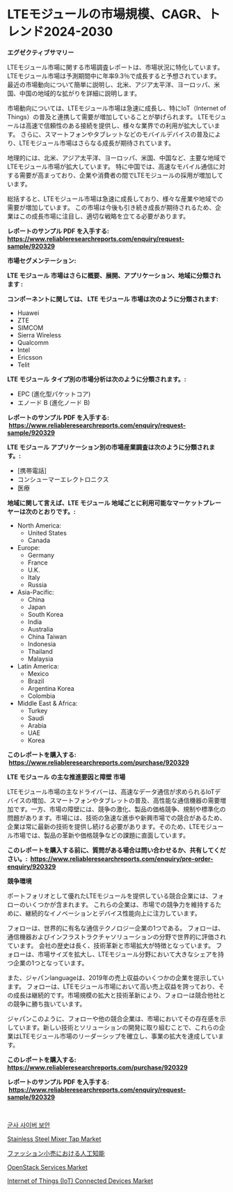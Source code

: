 <p><h1>LTEモジュールの市場規模、CAGR、トレンド2024-2030</h1></p><p><strong>エグゼクティブサマリー</strong></p>
<p><p>LTEモジュール市場に関する市場調査レポートは、市場状況に特化しています。 LTEモジュール市場は予測期間中に年率9.3％で成長すると予想されています。 最近の市場動向について簡単に説明し、北米、アジア太平洋、ヨーロッパ、米国、中国の地域的な拡がりを詳細に説明します。</p><p>市場動向については、LTEモジュール市場は急速に成長し、特にIoT（Internet of Things）の普及と連携して需要が増加していることが挙げられます。 LTEモジュールは高速で信頼性のある接続を提供し、様々な業界での利用が拡大しています。 さらに、スマートフォンやタブレットなどのモバイルデバイスの普及により、LTEモジュール市場はさらなる成長が期待されています。</p><p>地理的には、北米、アジア太平洋、ヨーロッパ、米国、中国など、主要な地域でLTEモジュール市場が拡大しています。 特に中国では、高速なモバイル通信に対する需要が高まっており、企業や消費者の間でLTEモジュールの採用が増加しています。</p><p>総括すると、LTEモジュール市場は急速に成長しており、様々な産業や地域での需要が増加しています。 この市場は今後も引き続き成長が期待されるため、企業はこの成長市場に注目し、適切な戦略を立てる必要があります。</p></p>
<p><strong>レポートのサンプル PDF を入手する: <a href="https://www.reliableresearchreports.com/enquiry/request-sample/920329">https://www.reliableresearchreports.com/enquiry/request-sample/920329</a></strong></p>
<p><strong>市場セグメンテーション:</strong></p>
<p><strong> LTE モジュール 市場はさらに概要、展開、アプリケーション、地域に分類されます :</strong></p>
<p><strong>コンポーネントに関しては、 LTE モジュール 市場は次のように分類されます: &nbsp;</strong></p>
<p><ul><li>Huawei</li><li>ZTE</li><li>SIMCOM</li><li>Sierra Wireless</li><li>Qualcomm</li><li>Intel</li><li>Ericsson</li><li>Telit</li></ul></p>
<p><strong> LTE モジュール タイプ別の市場分析は次のように分類されます。:</strong></p>
<p><ul><li>EPC (進化型パケットコア)</li><li>エノード B (進化ノード B)</li></ul></p>
<p><strong>レポートのサンプル PDF を入手する: &nbsp;<a href="https://www.reliableresearchreports.com/enquiry/request-sample/920329">https://www.reliableresearchreports.com/enquiry/request-sample/920329</a></strong></p>
<p><strong> LTE モジュール アプリケーション別の市場産業調査は次のように分類されます。:</strong></p>
<p><ul><li>[携帯電話]</li><li>コンシューマーエレクトロニクス</li><li>医療</li></ul></p>
<p><strong>地域に関して言えば、LTE モジュール 地域ごとに利用可能なマーケットプレーヤーは次のとおりです。:</strong></p>
<p><ul>
    <li>
        North America:
        <ul>
            <li>United States</li>
            <li>Canada</li>
        </ul>
    </li>
    <li>
        Europe:
        <ul>
            <li>Germany</li>
            <li>France</li>
            <li>U.K.</li>
            <li>Italy</li>
            <li>Russia</li>
        </ul>
    </li>
    <li>
        Asia-Pacific:
        <ul>
            <li>China</li>
            <li>Japan</li>
            <li>South Korea</li>
            <li>India</li>
            <li>Australia</li>
            <li>China Taiwan</li>
            <li>Indonesia</li>
            <li>Thailand</li>
            <li>Malaysia</li>
        </ul>
    </li>
    <li>
        Latin America:
        <ul>
            <li>Mexico</li>
            <li>Brazil</li>
            <li>Argentina Korea</li>
            <li>Colombia</li>
        </ul>
    </li>
    <li>
        Middle East & Africa:
        <ul>
            <li>Turkey</li>
            <li>Saudi</li>
            <li>Arabia</li>
            <li>UAE</li>
            <li>Korea</li>
        </ul>
    </li>
    </ul></p>
<p><strong>このレポートを購入する: &nbsp;<a href="https://www.reliableresearchreports.com/purchase/920329">https://www.reliableresearchreports.com/purchase/920329</a></strong></p>
<p><strong>LTE モジュール の主な推進要因と障壁 市場</strong></p>
<p><p>LTEモジュール市場の主なドライバーは、高速なデータ通信が求められるIoTデバイスの増加、スマートフォンやタブレットの普及、高性能な通信機器の需要増加です。一方、市場の障壁には、競争の激化、製品の価格競争、規制や標準化の問題があります。市場には、技術の急速な進歩や新興市場での競合があるため、企業は常に最新の技術を提供し続ける必要があります。そのため、LTEモジュール市場では、製品の革新や価格競争などの課題に直面しています。</p></p>
<p><strong>このレポートを購入する前に、質問がある場合は問い合わせるか、共有してください。:&nbsp; <a href="https://www.reliableresearchreports.com/enquiry/pre-order-enquiry/920329">https://www.reliableresearchreports.com/enquiry/pre-order-enquiry/920329</a></strong></p>
<p><strong>競争環境</strong></p>
<p><p>ポートフォリオとして優れたLTEモジュールを提供している競合企業には、フォローのいくつかが含まれます。 これらの企業は、市場での競争力を維持するために、継続的なイノベーションとデバイス性能向上に注力しています。</p><p>フォローは、世界的に有名な通信テクノロジー企業の1つである。 フォローは、通信機器およびインフラストラクチャソリューションの分野で世界的に評価されています。 会社の歴史は長く、技術革新と市場拡大が特徴となっています。 フォローは、市場サイズを拡大し、LTEモジュール分野において大きなシェアを持つ企業の1つとなっています。</p><p>また、ジャパンlanguageは、2019年の売上収益のいくつかの企業を提示しています。 フォローは、LTEモジュール市場において高い売上収益を誇っており、その成長は継続的です。市場規模の拡大と技術革新により、フォローは競合他社との競争に勝ち抜いています。</p><p>ジャパンこのように、フォローや他の競合企業は、市場においてその存在感を示しています。新しい技術とソリューションの開発に取り組むことで、これらの企業はLTEモジュール市場のリーダーシップを確立し、事業の拡大を達成しています。</p></p>
<p><strong>このレポートを購入する: &nbsp; <a href="https://www.reliableresearchreports.com/purchase/920329">https://www.reliableresearchreports.com/purchase/920329</a></strong></p>
<p><strong>レポートのサンプル PDF を入手する: &nbsp;<a href="https://www.reliableresearchreports.com/enquiry/request-sample/920329">https://www.reliableresearchreports.com/enquiry/request-sample/920329</a></strong><strong></strong></p>
<p>&nbsp;</p>
<p><p><a href="https://github.com/lzrvbyqzftro57/Market-Research-Report-List-1/blob/main/1365119183128.md">군사 사이버 보안</a></p><p><a href="https://issuu.com/reportprime-2/docs/stainless-steel-mixer-tap-market-size-2030.pptx">Stainless Steel Mixer Tap Market</a></p><p><a href="https://github.com/oqxogxyvqe90775/Market-Research-Report-List-1/blob/main/6270497183092.md">ファッション小売における人工知能</a></p><p><a href="https://github.com/kufem1/Market-Research-Report-List-1/blob/main/openstack-services-market.md">OpenStack Services Market</a></p><p><a href="https://github.com/singletonthaxterkelliehr2df/Market-Research-Report-List-1/blob/main/internet-of-things-iot-connected-devices-market.md">Internet of Things (IoT) Connected Devices Market</a></p></p>